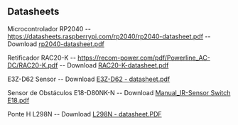 ## Datasheets
Microcontrolador RP2040 -- https://datasheets.raspberrypi.com/rp2040/rp2040-datasheet.pdf -- Download [rp2040-datasheet.pdf](https://github.com/user-attachments/files/15956099/rp2040-datasheet.pdf)

Retificador RAC20-K -- https://recom-power.com/pdf/Powerline_AC-DC/RAC20-K.pdf -- Download [RAC20-K-datasheet.pdf](https://github.com/user-attachments/files/15956169/RAC20-K-datasheet.pdf)

E3Z-D62 Sensor -- Download [E3Z-D62 - datasheet.pdf](https://github.com/user-attachments/files/15956207/E3Z-D62.-.datasheet.pdf)

Sensor de Obstáculos E18-D80NK-N -- Download [Manual_IR-Sensor Switch E18.pdf](https://github.com/user-attachments/files/15956243/Manual_IR-Sensor.Switch.E18.pdf)

Ponte H L298N -- Download [L298N - datasheet.PDF](https://github.com/user-attachments/files/15956292/L298N.-.datasheet.PDF)
